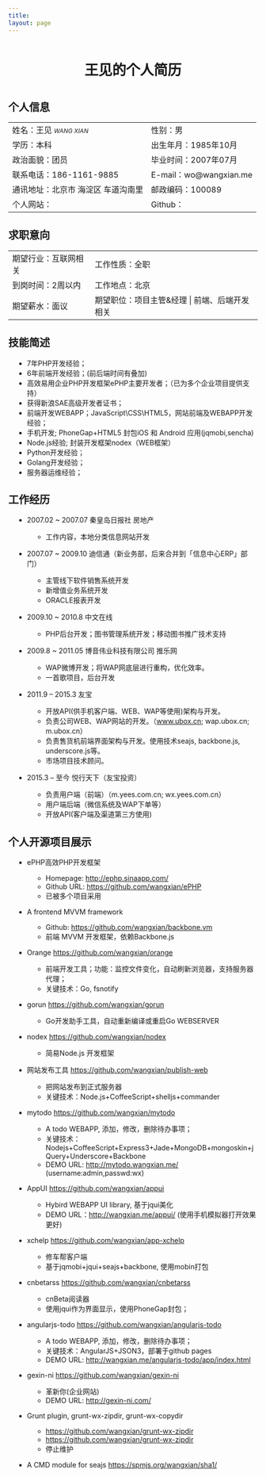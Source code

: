 ```yaml
---
title:
layout: page
---
```


<style>
td em { font-size: 12px;}
.spt { clear: both; height: 10px; }
ul > li { margin-left: 1em; }
</style>
<h1 style="margin:50px 0 40px 0;font-size:28px; text-align:center;">王见的个人简历</h1>

## 个人信息

<table width="100%">
  <tr>
    <td>姓名：王见 <em>WANG XIAN</em></td>
    <td>性别：男</td>
  </tr>
  <tr>
  	<td>学历：本科</td>
    <td>出生年月：1985年10月</td>
  </tr>
  <tr>
    <td>政治面貌：团员</td>
    <td>毕业时间：2007年07月</td>
  </tr>
  <tr>
    <td>联系电话：186-1161-9885</td>
    <td>E-mail：wo@wangxian.me</td>
  </tr>
  <tr>
    <td>通讯地址：北京市 海淀区 车道沟南里</td>
    <td>邮政编码：100089</td>
  </tr>
  <tr>
    <td>个人网站：<http://wangxian.me></td>
    <td>Github：<http://github.com/wangxian></td>
  </tr>
</table>

## 求职意向
<table width="100%">
  <tr>
    <td>期望行业：互联网相关</td>
    <td>工作性质：全职</td>
  </tr>
  <tr>
    <td>到岗时间：2周以内</td>
    <td>工作地点：北京</td>
  </tr>
  <tr>
    <td>期望薪水：面议 </td>
    <td>期望职位：项目主管&amp;经理 | 前端、后端开发相关</td>
  </tr>
</table>


## 技能简述

- 7年PHP开发经验；
- 6年前端开发经验；(前后端时间有叠加)
- 高效易用企业PHP开发框架ePHP主要开发者；（已为多个企业项目提供支持）
- 获得新浪SAE高级开发者证书；
- 前端开发WEBAPP；JavaScript\CSS\HTML5，网站前端及WEBAPP开发经验；
- 手机开发; PhoneGap+HTML5 封包iOS 和 Android 应用(jqmobi,sencha)
- Node.js经验; 封装开发框架nodex（WEB框架）
- Python开发经验；
- Golang开发经验；
- 服务器运维经验；

## 工作经历

+ 2007.02 ~ 2007.07 秦皇岛日报社 房地产
  - 工作内容，本地分类信息网站开发

+ 2007.07 ~ 2009.10 迪信通（新业务部，后来合并到「信息中心ERP」部门）
  - 主管线下软件销售系统开发
  - 新增值业务系统开发
  - ORACLE报表开发

+ 2009.10 ~ 2010.8 中文在线
  - PHP后台开发；图书管理系统开发；移动图书推广技术支持

+ 2009.8 ~ 2011.05 博音伟业科技有限公司 推乐网
  - WAP微博开发；将WAP网底层进行重构，优化效率。
  - 一首歌项目，后台开发

+ 2011.9 – 2015.3 友宝
  - 开放API(供手机客户端、WEB、WAP等使用)架构与开发。
  - 负责公司WEB、WAP网站的开发。（www.ubox.cn; wap.ubox.cn; m.ubox.cn）
  - 负责售货机前端界面架构与开发。使用技术seajs, backbone.js, underscore.js等。
  - 市场项目技术顾问。

+ 2015.3 – 至今 悦行天下（友宝投资）
  - 负责用户端（前端）（m.yees.com.cn; wx.yees.com.cn）
  - 用户端后端（微信系统及WAP下单等）
  - 开放API(客户端及渠道第三方使用)

## 个人开源项目展示

+ ePHP高效PHP开发框架
  - Homepage: <http://ephp.sinaapp.com/>
  - Github URL: <https://github.com/wangxian/ePHP>
  - 已被多个项目采用

+ A frontend MVVM framework
  - Github: <https://github.com/wangxian/backbone.vm>
  - 前端 MVVM 开发框架，依赖Backbone.js

+ Orange <https://github.com/wangxian/orange>
  - 前端开发工具；功能：监控文件变化，自动刷新浏览器，支持服务器代理；
  - 关键技术：Go, fsnotify

+ gorun <https://github.com/wangxian/gorun>
  - Go开发助手工具，自动重新编译或重启Go WEBSERVER

+ nodex <https://github.com/wangxian/nodex>
  - 简易Node.js 开发框架

+ 网站发布工具 <https://github.com/wangxian/publish-web>
  - 把网站发布到正式服务器
  - 关键技术：Node.js+CoffeeScript+shelljs+commander

+ mytodo <https://github.com/wangxian/mytodo>
  - A todo WEBAPP, 添加，修改，删除待办事项；
  - 关键技术：Nodejs+CoffeeScript+Express3+Jade+MongoDB+mongoskin+jQuery+Underscore+Backbone
  - DEMO URL: <http://mytodo.wangxian.me/> (username:admin,passwd:wx)

+ AppUI <https://github.com/wangxian/appui>
  - Hybird WEBAPP UI library, 基于jqui美化
  - DEMO URL：<http://wangxian.me/appui/> (使用手机模拟器打开效果更好)

+ xchelp <https://github.com/wangxian/app-xchelp>
  - 修车帮客户端
  - 基于jqmobi+jqui+seajs+backbone, 使用mobin打包

+ cnbetarss <https://github.com/wangxian/cnbetarss>
  - cnBeta阅读器
  - 使用jqui作为界面显示，使用PhoneGap封包；

+ angularjs-todo <https://github.com/wangxian/angularjs-todo>
  - A todo WEBAPP, 添加，修改，删除待办事项；
  - 关键技术：AngularJS+JSON3，部署于github pages
  - DEMO URL: <http://wangxian.me/angularjs-todo/app/index.html>

+ gexin-ni <https://github.com/wangxian/gexin-ni>
  - 革新你(企业网站)
  - DEMO URL: <http://gexin-ni.com/>

+ Grunt plugin, grunt-wx-zipdir, grunt-wx-copydir
  - <https://github.com/wangxian/grunt-wx-zipdir>
  - <https://github.com/wangxian/grunt-wx-zipdir>
  - 停止维护

+ A CMD module for seajs <https://spmjs.org/wangxian/sha1/>





